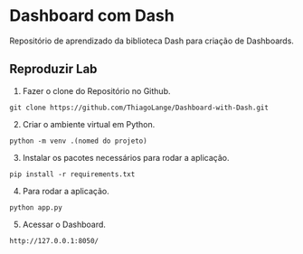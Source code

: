 
# Dashboard com Dash

Repositório de aprendizado da biblioteca Dash para criação de Dashboards.


## Reproduzir Lab

1. Fazer o clone do Repositório no Github.

``` git clone https://github.com/ThiagoLange/Dashboard-with-Dash.git ```

2. Criar o ambiente virtual em Python.

``` python -m venv .(nomed do projeto) ```

3. Instalar os pacotes necessários para rodar a aplicação.

```pip install -r requirements.txt ```

4. Para rodar a aplicação.

```python app.py ```

5. Acessar o Dashboard.

``` http://127.0.0.1:8050/ ```

